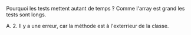 Pourquoi les tests mettent autant de temps ?
    Comme l'array est grand les tests sont longs.

A.
    2. Il y a une erreur, car la méthode est à l'exterrieur de la classe.
